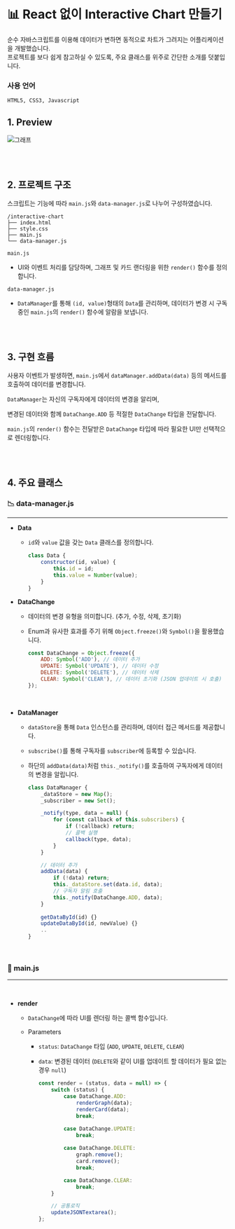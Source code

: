 # 📊 React 없이 Interactive Chart 만들기

순수 자바스크립트를 이용해 데이터가 변하면 동적으로 차트가 그려지는 어플리케이션을 개발했습니다. <br>
프로젝트를 보다 쉽게 참고하실 수 있도록, 주요 클래스를 위주로 간단한 소개를 덧붙입니다.<br>


### 사용 언어
```
HTML5, CSS3, Javascript
```


## 1. Preview

![그래프](https://github.com/user-attachments/assets/21260f9c-a7a7-4f4f-ae68-0fa447a75d91)

<br>
<br>

## 2. 프로젝트 구조

스크립트는 기능에 따라 `main.js`와 `data-manager.js`로 나누어 구성하였습니다. <br>

```
/interactive-chart
├── index.html
├── style.css
├── main.js
└── data-manager.js
```


`main.js`<br>
- UI와 이벤트 처리를 담당하며, 그래프 및 카드 랜더링을 위한 `render()` 함수를 정의합니다.


`data-manager.js`<br>
- `DataManager`를 통해 `(id, value)`형태의 `Data`를 관리하며, 데이터가 변경 시 구독 중인 `main.js`의 `render()` 함수에 알람을 보냅니다.

<br>
<br>

## 3. 구현 흐름

사용자 이벤트가 발생하면, `main.js`에서 `dataManager.addData(data)` 등의 메서드를 호출하여 데이터를 변경합니다.

`DataManager`는 자신의 구독자에게 데이터의 변경을 알리며, <br>

변경된 데이터와 함께 `DataChange.ADD` 등 적절한 `DataChange` 타입을 전달합니다. <br>

`main.js`의 `render()` 함수는 전달받은 `DataChange` 타입에 따라 필요한 UI만 선택적으로 렌더링합니다. <br>

<br>
<br>

## 4. 주요 클래스

### 📉 data-manager.js

---

- <b>Data</b>
  - `id`와 `value` 값을 갖는 `Data` 클래스를 정의합니다.

    ```javascript
    class Data {
        constructor(id, value) {
            this.id = id;
            this.value = Number(value);
        }
    }
    ```

- <b>DataChange</b>
  - 데이터의 변경 유형을 의미합니다. (추가, 수정, 삭제, 초기화)<br>
  - Enum과 유사한 효과를 주기 위해 `Object.freeze()`와 `Symbol()`을 활용했습니다.
 
 
    ```javascript
    const DataChange = Object.freeze({
        ADD: Symbol('ADD'), // 데이터 추가
        UPDATE: Symbol('UPDATE'), // 데이터 수정
        DELETE: Symbol('DELETE'), // 데이터 삭제
        CLEAR: Symbol('CLEAR'), // 데이터 초기화 (JSON 업데이트 시 호출)
    });
    ```

<br>

- <b>DataManager</b>
  - `dataStore`을 통해 `Data` 인스턴스를 관리하며, 데이터 접근 메서드를 제공합니다.
  - `subscribe()`를 통해 구독자를 `subscriber`에 등록할 수 있습니다.
  - 하단의 `addData(data)`처럼 `this._notify()`를 호출하여 구독자에게 데이터의 변경을 알립니다.


    ```javascript
    class DataManager {
        _dataStore = new Map();
        _subscriber = new Set();
    
        _notify(type, data = null) {      
            for (const callback of this.subscribers) {
                if (!callback) return;
                // 콜백 실행
                callback(type, data);
            }
        }
    
        // 데이터 추가
        addData(data) {
            if (!data) return;
            this._dataStore.set(data.id, data);
            // 구독자 알림 호출
            this._notify(DataChange.ADD, data);
        }
        
        getDataById(id) {} 
        updateDataById(id, newValue) {} 
        ..
    }
    ```

<br>

### 🏁 main.js

---

<br>

- <b>render</b>
  - `DataChange`에 따라 UI를 렌더링 하는 콜백 함수입니다. <br>
  
  - Parameters <br>
      - `status`: `DataChange` 타입 (`ADD`, `UPDATE`, `DELETE`, `CLEAR`) <br>
      - `data`: 변경된 데이터 (`DELETE`와 같이 UI를 업데이트 할 데이터가 필요 없는 경우 `null`) <br>

        ```javascript
        const render = (status, data = null) => {
            switch (status) {
                case DataChange.ADD:
                    renderGraph(data);
                    renderCard(data);
                    break;
        
                case DataChange.UPDATE:
                    break;
            
                case DataChange.DELETE:
                    graph.remove();
                    card.remove();
                    break;
        
                case DataChange.CLEAR:
                    break;
            }
        
            // 공통로직
            updateJSONTextarea();
        };
        ```
